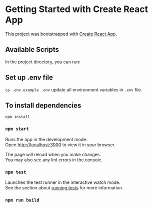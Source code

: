 # Getting Started with Create React App

This project was bootstrapped with [Create React App](https://github.com/facebook/create-react-app).

## Available Scripts
In the project directory, you can run:

## Set up .env file
`cp .env.example .env`
update all environment variables in `.env` file.

## To install dependencies 
`npm install`

### `npm start`

Runs the app in the development mode.\
Open [http://localhost:3000](http://localhost:3000) to view it in your browser.

The page will reload when you make changes.\
You may also see any lint errors in the console.

### `npm test`

Launches the test runner in the interactive watch mode.\
See the section about [running tests](https://facebook.github.io/create-react-app/docs/running-tests) for more information.

### `npm run build`
